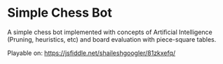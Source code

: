 # Simple Chess Bot
A simple chess bot implemented with concepts of Artificial Intelligence (Pruning, heuristics, etc) and board evaluation with piece-square tables. 

Playable on: https://jsfiddle.net/shaileshgoogler/81zkxefq/
